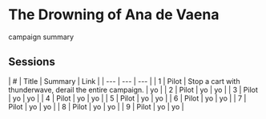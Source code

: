 # The Drowning of Ana de Vaena

campaign summary

## Sessions

| # | Title | Summary | Link |
| --- | --- | --- |
| 1 | Pilot | Stop a cart with thunderwave, derail the entire campaign. | yo |
| 2 | Pilot | yo | yo |
| 3 | Pilot | yo | yo |
| 4 | Pilot | yo | yo |
| 5 | Pilot | yo | yo |
| 6 | Pilot | yo | yo |
| 7 | Pilot | yo | yo |
| 8 | Pilot | yo | yo |
| 9 | Pilot | yo | yo |
